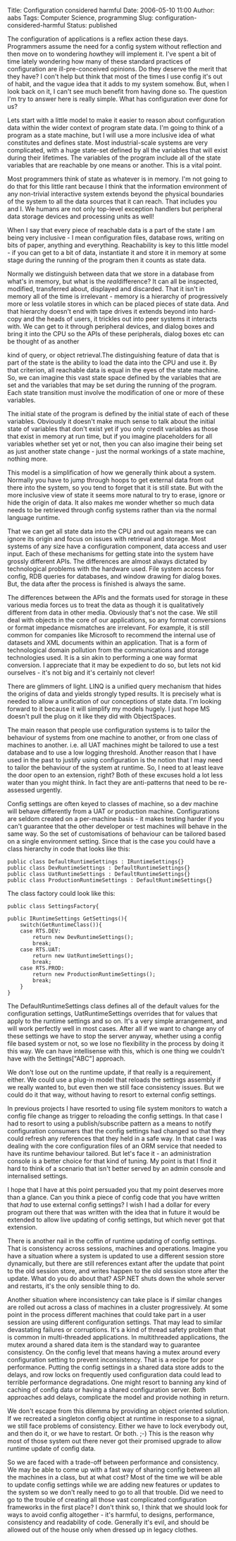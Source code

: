 Title: Configuration considered harmful
Date: 2006-05-10 11:00
Author: aabs
Tags: Computer Science, programming
Slug: configuration-considered-harmful
Status: published

The configuration of applications is a reflex action these days. Programmers assume the need for a config system without reflection and then move on to wondering *how*they will implement it. I've spent a bit of time lately wondering how many of these standard practices of configuration are ill-pre-conceived opinions. Do they deserve the merit that they have? I con't help but think that most of the times I use config it's out of habit, and the vague idea that it adds to my system somehow. But, when I look back on it, I can't see much benefit from having done so. The question I'm try to answer here is really simple. What has configuration ever done for us?

Lets start with a little model to make it easier to reason about configuration data within the wider context of program state data. I'm going to think of a program as a state machine, but I will use a more inclusive idea of what constitutes and defines state. Most industrial-scale systems are very complicated, with a huge state-set defined by all the variables that will exist during their lifetimes. The variables of the program include all of the state variables that are reachable by one means or another. This is a vital point.

Most programmers think of state as whatever is in memory. I'm not going to do that for this little rant because I think that the information environment of any non-trivial interactive system extends beyond the physical boundaries of the system to all the data sources that it can reach. That includes you and I. We humans are not only top-level exception handlers but peripheral data storage devices and processing units as well!

When I say that every piece of reachable data is a part of the state I am being very inclusive - I mean configuration files, database rows, writing on bits of paper, anything and everything. Reachability is key to this little model - if you can get to a bit of data, instantiate it and store it in memory at some stage during the running of the program then it counts as state data.

Normally we distinguish between data that we store in a database from what's in memory, but what is the *real*difference? It can all be inspected, modified, transferred about, displayed and discarded. That it isn't in memory all of the time is irrelevant - memory is a hierarchy of progressively more or less volatile stores in which can be placed pieces of state data. And that hierarchy doesn't end with tape drives it extends beyond into hard-copy and the heads of users, it trickles out into peer systems it interacts with. We can get to it through peripheral devices, and dialog boxes and bring it into the CPU so the APIs of these peripherals, dialog boxes etc can be thought of as another

kind of query, or object retrieval.The distinguishing feature of data that is part of the state is the ability to load the data into the CPU and use it. By that criterion, all reachable data is equal in the eyes of the state machine. So, we can imagine this vast state space defined by the variables that are set and the variables that may be set during the running of the program. Each state transition must involve the modification of one or more of these variables.

The initial state of the program is defined by the initial state of each of these variables. Obviously it doesn't make much sense to talk about the initial state of variables that don't exist yet if you only credit variables as those that exist in memory at run time, but if you imagine placeholders for all variables whether set yet or not, then you can also imagine their being set as just another state change - just the normal workings of a state machine, nothing more.

This model is a simplification of how we generally think about a system. Normally you have to jump through hoops to get external data from out there into the system, so you tend to forget that it is still state. But with the more inclusive view of state it seems more natural to try to erase, ignore or hide the origin of data. It also makes me wonder whether so much data needs to be retrieved through config systems rather than via the normal language runtime.

That we can get all state data into the CPU and out again means we can ignore its origin and focus on issues with retrieval and storage. Most systems of any size have a configuration component, data access and user input. Each of these mechanisms for getting state into the system have grossly different APIs. The differences are almost always dictated by technological problems with the hardware used. File system access for config, RDB queries for databases, and window drawing for dialog boxes. But, the data after the process is finished is always the same.

The differences between the APIs and the formats used for storage in these various media forces us to treat the data as though it is qualitatively different from data in other media. Obviously that's not the case. We still deal with objects in the core of our applications, so any format conversions or format impedance mismatches are irrelevant. For example, it is still common for companies like Microsoft to recommend the internal use of datasets and XML documents within an application. That is a form of technological domain pollution from the communications and storage technologies used. It is a sin akin to performing a one way format conversion. I appreciate that it may be expedient to do so, but lets not kid ourselves - it's not big and it's certainly not clever!

There are glimmers of light. LINQ is a unified query mechanism that hides the origins of data and yields strongly typed results. It is precisely what is needed to allow a unification of our conceptions of state data. I'm looking forward to it because it will simplify my models hugely. I just hope MS doesn't pull the plug on it like they did with ObjectSpaces.

The main reason that people use configuration systems is to tailor the behaviour of systems from one machine to another, or from one class of machines to another. i.e. all UAT machines might be tailored to use a test database and to use a low logging threshold. Another reason that I have used in the past to justify using configuration is the notion that I may need to tailor the behaviour of the system at runtime. So, I need to at least leave the door open to an extension, right? Both of these excuses hold a lot less water than you might think. In fact they are anti-patterns that need to be re-assessed urgently.

Config settings are often keyed to classes of machine, so a dev machine will behave differently from a UAT or production machine. Configurations are seldom created on a per-machine basis - it makes testing harder if you can't guarantee that the other developer or test machines will behave in the same way. So the set of customisations of behaviour can be tailored based on a single environment setting. Since that is the case you could have a class hierarchy in code that looks like this:

    public class DefaultRuntimeSettings : IRuntimeSettings{}  
    public class DevRuntimeSettings : DefaultRuntimeSettings{}  
    public class UatRuntimeSettings : DefaultRuntimeSettings{}  
    public class ProductionRuntimeSettings : DefaultRuntimeSettings{}

The class factory could look like this:

    public class SettingsFactory{   

    public IRuntimeSettings GetSettings(){  
        switch(GetRuntimeClass()){  
        case RTS.DEV: 
            return new DevRuntimeSettings();  
            break;  
        case RTS.UAT: 
            return new UatRuntimeSettings();  
            break;  
        case RTS.PROD: 
            return new ProductionRuntimeSettings();  
            break;  
        }  
    }

The DefaultRuntimeSettings class defines all of the default values for the configuration settings, UatRuntimeSettings overrides that for values that apply to the runtime settings and so on. It's a very simple arrangement, and will work perfectly well in most cases. After all if we want to change any of these settings we have to stop the server anyway, whether using a config file based system or not, so we lose no flexibility in the process by doing it this way. We can have intellisense with this, which is one thing we couldn't have with the Settings\["ABC"\] approach.

We don't lose out on the runtime update, if that really is a requirement, either. We could use a plug-in model that reloads the settings assembly if we really wanted to, but even then we still face consistency issues. But we could do it that way, without having to resort to external config settings.

In previous projects I have resorted to using file system monitors to watch a config file change as trigger to reloading the config settings. In that case I had to resort to using a publish/subscribe pattern as a means to notify configuration consumers that the config settings had changed so that they could refresh any references that they held in a safe way. In that case I was dealing with the core configuration files of an ORM service that needed to have its runtime behaviour tailored. But let's face it - an administration console is a better choice for that kind of tuning. My point is that I find it hard to think of a scenario that isn't better served by an admin console and internalised settings.

I hope that I have at this point persuaded you that my point deserves more than a glance. Can you think a piece of config code that you have written that *had* to use external config settings? I wish I had a dollar for every program out there that was written with the idea that in future it would be extended to allow live updating of config settings, but which never got that extension.

There is another nail in the coffin of runtime updating of config settings. That is consistency across sessions, machines and operations. Imagine you have a situation where a system is updated to use a different session store dynamically, but there are still references extant after the update that point to the old session store, and writes happen to the old session store after the update. What do you do about that? ASP.NET shuts down the whole server and restarts, it's the only sensible thing to do.

Another situation where inconsistency can take place is if similar changes are rolled out across a class of machines in a cluster progressively. At some point in the process different machines that could take part in a user session are using different configuration settings. That may lead to similar devastating failures or corruptions. It's a kind of thread safety problem that is common in multi-threaded applications. In multithreaded applications, the mutex around a shared data item is the standard way to guarantee consistency. On the config level that means having a mutex around every configuration setting to prevent inconsistency. That is a recipe for poor performance. Putting the config settings in a shared data store adds to the delays, and row locks on frequently used configuration data could lead to terrible performance degradations. One might resort to banning any kind of caching of config data or having a shared configuration server. Both approaches add delays, complicate the model and provide nothing in return.

We don't escape from this dilemma by providing an object oriented solution. If we recreated a singleton config object at runtime in response to a signal, we still face problems of consistency. Either we have to lock everybody out, and then do it, or we have to restart. Or both. ;-) This is the reason why most of those system out there never got their promised upgrade to allow runtime update of config data.

So we are faced with a trade-off between performance and consistency. We may be able to come up with a fast way of sharing config between all the machines in a class, but at what cost? Most of the time we will be able to update config settings while we are adding new features or updates to the system so we don't really need to go to all that trouble. Did we need to go to the trouble of creating all those vast complicated configuration frameworks in the first place? I don't think so, I think that we should look for ways to avoid config altogether - it's harmful, to designs, performance, consistency and readability of code. Generally it's evil, and should be allowed out of the house only when dressed up in legacy clothes.
